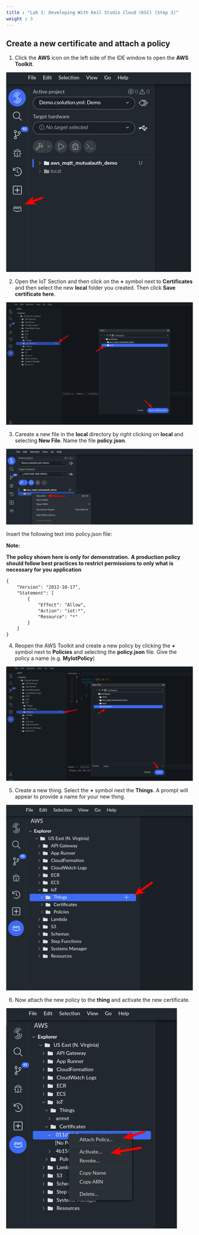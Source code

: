 ```yaml
---
title : "Lab 1: Developing With Keil Studio Cloud (KSC) (Step 3)"
weight : 3
---
```


## Create a new certificate and attach a policy

1. Click the **AWS** icon on the left side of the IDE window to open the **AWS Toolkit**.

![aws](/static/aws-icon.png)

2. Open the IoT Section and then click on the **+** symbol next to **Certificates** and then select the new **local** folder you created. Then click **Save certificate here**.

![aws toolkit cert](/static/aws-tookit-cert.png)

3. Careate a new file in the **local** directory by right clicking on **local** and selecting **New File**. Name the file **policy.json**.

![local new file](/static/local-new-file.png)

Insert the following text into policy.json file: 

**Note:**

**The policy shown here is only for demonstration.**
**A production policy should follow best practices to restrict permissions to only what is necessary for you application**

```text
{
    "Version": "2012-10-17",
    "Statement": [
        {
            "Effect": "Allow",
            "Action": "iot:*",
            "Resource": "*"
        }
    ]
}
```

4. Reopen the AWS Toolkit and create a new policy by clicking the **+** symbol next to **Policies** and selecting the **policy.json** file. Give the policy a name (e.g. **MyIotPolicy**)

![create policy](/static/create-policy.png)

5. Create a new thing. Select the **+** symbol next the **Things**. A prompt will appear to provide a name for your new thing.

![new thing](/static/new-thing.png)

6. Now attach the new policy to the **thing** and activate the new certificate.

![attach policy](/static/cert-attach-policy.png)

